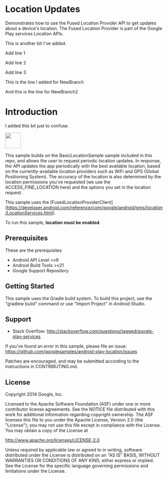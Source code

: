 Location Updates
================

Demonstrates how to use the Fused Location Provider API to get updates about a
device's location. The Fused Location Provider is part of the Google Play
services Location APIs.

This is another bit I've added.

Add line 1

Add line 2

Add line 3

This is the line I added for NewBranch

And this is the line for NewBranch2


Introduction
============
I added this bit just to confuse.<p><image width=50 height=50 src="./SailRight.png"></p>
This sample builds on the BasicLocationSample sample included in this repo,
and allows the user to request periodic location updates. In response, the API
updates the app periodically with the best available location, based on the
currently-available location providers such as WiFi and GPS (Global
Positioning System). The accuracy of the location is also determined by the
location permissions you've requested (we use the ACCESS_FINE_LOCATION here)
and the options you set in the location request.


This sample uses the
[FusedLocationProviderClient] (https://developer.android.com/reference/com/google/android/gms/location/LocationServices.html).

To run this sample, **location must be enabled**.


Prerequisites
--------------
These are the prerequisites

- Android API Level >v9
- Android Build Tools >v21
- Google Support Repository

Getting Started
---------------

This sample uses the Gradle build system. To build this project, use the
"gradlew build" command or use "Import Project" in Android Studio.

Support
-------

- Stack Overflow: http://stackoverflow.com/questions/tagged/google-play-services

If you've found an error in this sample, please file an issue:
https://github.com/googlesamples/android-play-location/issues

Patches are encouraged, and may be submitted according to the instructions in
CONTRIBUTING.md.

License
-------

Copyright 2014 Google, Inc.

Licensed to the Apache Software Foundation (ASF) under one or more contributor
license agreements.  See the NOTICE file distributed with this work for
additional information regarding copyright ownership.  The ASF licenses this
file to you under the Apache License, Version 2.0 (the "License"); you may not
use this file except in compliance with the License.  You may obtain a copy of
the License at

  http://www.apache.org/licenses/LICENSE-2.0

Unless required by applicable law or agreed to in writing, software
distributed under the License is distributed on an "AS IS" BASIS, WITHOUT
WARRANTIES OR CONDITIONS OF ANY KIND, either express or implied.  See the
License for the specific language governing permissions and limitations under
the License.
